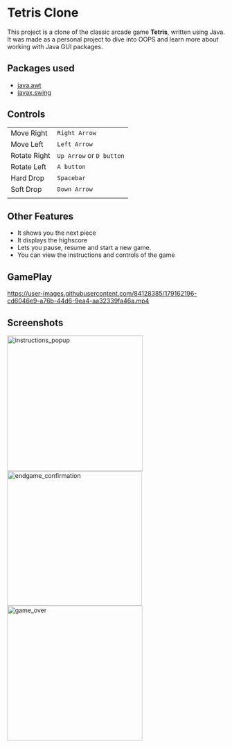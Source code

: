 # Tetris Clone
This project is a clone of the classic arcade game **Tetris**, written using Java. It was made as a personal project to dive into OOPS and learn more about working with Java GUI packages.

## Packages used
* [java.awt](https://docs.oracle.com/javase/7/docs/api/java/awt/package-summary.html)
* [javax.swing](https://docs.oracle.com/javase/7/docs/api/javax/swing/package-summary.html)

## Controls
|||
|----------|----------|
|Move Right|`Right Arrow`|
|Move Left|`Left Arrow`|
|Rotate Right|`Up Arrow` or `D button`|
|Rotate Left|`A button`|
|Hard Drop|`Spacebar`|
|Soft Drop|`Down Arrow`|
|||

## Other Features
* It shows you the next piece
* It displays the highscore
* Lets you pause, resume and start a new game.
* You can view the instructions and controls of the game 


## GamePlay
<!-- game video -->
https://user-images.githubusercontent.com/84128385/179162196-cd6046e9-a76b-44d6-9ea4-aa32339fa46a.mp4


## Screenshots
<!-- game pictures -->
<img width="313" alt="instructions_popup" src="https://user-images.githubusercontent.com/84128385/179161910-2c58164d-ecae-4cf6-9783-68cb8ef79211.png">
<img width="311" alt="endgame_confirmation" src="https://user-images.githubusercontent.com/84128385/179161963-40ee2513-d0d7-40a5-a6a3-5cdfc99710af.png">
<img width="312" alt="game_over" src="https://user-images.githubusercontent.com/84128385/179162017-53223f8a-a9d8-41fa-8152-ba66002a0ba0.png">
